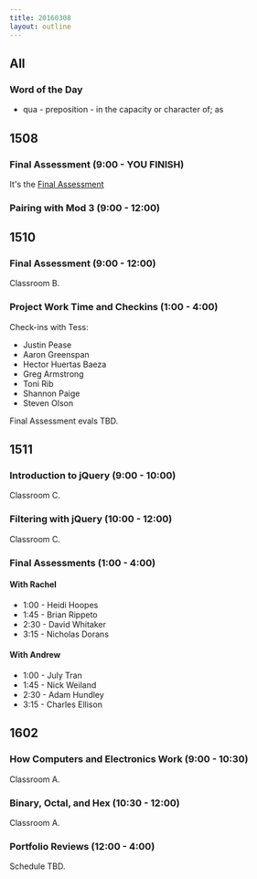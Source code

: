 ```yaml
---
title: 20160308
layout: outline
---
```


## All

### Word of the Day

* qua - preposition - in the capacity or character of; as


## 1508

### Final Assessment (9:00 - YOU FINISH)

It's the [Final Assessment](https://www.youtube.com/watch?v=9jK-NcRmVcw)

### Pairing with Mod 3 (9:00 - 12:00)

## 1510

### Final Assessment (9:00 - 12:00)

Classroom B.

### Project Work Time and Checkins (1:00 - 4:00)

Check-ins with Tess:

* Justin Pease
* Aaron Greenspan
* Hector Huertas Baeza
* Greg Armstrong
* Toni Rib
* Shannon Paige
* Steven Olson

Final Assessment evals TBD.

## 1511

### Introduction to jQuery (9:00 - 10:00)

Classroom C.

### Filtering with jQuery (10:00 - 12:00)

Classroom C.

### Final Assessments (1:00 - 4:00)

#### With Rachel

* 1:00 - Heidi Hoopes
* 1:45 - Brian Rippeto
* 2:30 - David Whitaker
* 3:15 - Nicholas Dorans

#### With Andrew

* 1:00 - July Tran
* 1:45 - Nick Weiland
* 2:30 - Adam Hundley
* 3:15 - Charles Ellison

## 1602

### How Computers and Electronics Work (9:00 - 10:30)

Classroom A.

### Binary, Octal, and Hex (10:30 - 12:00)

Classroom A.

### Portfolio Reviews (12:00 - 4:00)

Schedule TBD.

